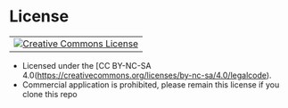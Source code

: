 # License
<table align="center">
        <td align="center">
               <a rel="license" href="http://creativecommons.org/licenses/by-nc-sa/4.0/"><img alt="Creative Commons License" style="border-width:0" src="https://i.creativecommons.org/l/by-nc-sa/4.0/88x31.png" /></a>
        </td>
</table>

- Licensed under the [CC BY-NC-SA 4.0(https://creativecommons.org/licenses/by-nc-sa/4.0/legalcode).
- Commercial application is prohibited, please remain this license if you clone this repo